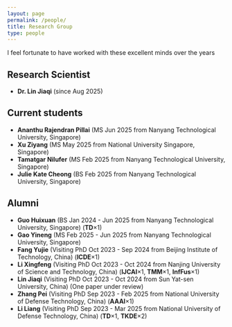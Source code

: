 ```yaml
---
layout: page
permalink: /people/
title: Research Group
type: people
---
```


I feel fortunate to have worked with these excellent minds over the years

## Research Scientist
- **Dr. Lin Jiaqi** (since Aug 2025)

## Current students
- **Ananthu Rajendran Pillai** (MS Jun 2025 from Nanyang Technological University, Singapore)
- **Xu Ziyang** (MS May 2025 from National University Singapore, Singapore)
- **Tamatgar Nilufer** (MS Feb 2025 from Nanyang Technological University, Singapore)
- **Julie Kate Cheong** (BS Feb 2025 from Nanyang Technological University, Singapore)

## Alumni
- **Guo Huixuan** (BS Jan 2024 - Jun 2025 from Nanyang Technological University, Singapore) (**TD**×1)
- **Gao Yineng** (MS Feb 2025 - Jun 2025 from Nanyang Technological University, Singapore)
- **Fang Yujie** (Visiting PhD Oct 2023 - Sep 2024 from Beijing Institute of Technology, China) (**ICDE**×1)
- **Li Xingfeng** (Visiting PhD Oct 2023 - Oct 2024 from Nanjing University of Science and Technology, China) (**IJCAI**×1, **TMM**×1, **InfFus**×1)
- **Lin Jiaqi** (Visiting PhD Oct 2023 - Oct 2024 from Sun Yat-sen University, China)  (One paper under review)
- **Zhang Pei** (Visiting PhD Sep 2023 - Feb 2025 from National University of Defense Technology, China) (**AAAI**×1)
- **Li Liang** (Visiting PhD Sep 2023 - Mar 2025 from National University of Defense Technology, China) (**TD**×1, **TKDE**×2)



